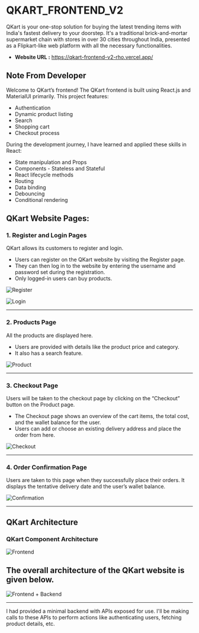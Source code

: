 # QKART_FRONTEND_V2

QKart is your one-stop solution for buying the latest trending items with India's fastest delivery to your doorstep. It's a traditional brick-and-mortar supermarket chain with stores in over 30 cities throughout India, presented as a Flipkart-like web platform with all the necessary functionalities.

- **Website URL :** https://qkart-frontend-v2-rho.vercel.app/

## Note From Developer

Welcome to QKart’s frontend! The QKart frontend is built using React.js and MaterialUI primarily. This project features:

- Authentication
- Dynamic product listing
- Search
- Shopping cart
- Checkout process

During the development journey, I have learned and applied these skills in React:

- State manipulation and Props
- Components - Stateless and Stateful
- React lifecycle methods
- Routing
- Data binding
- Debouncing
- Conditional rendering

## QKart Website Pages:

### 1. Register and Login Pages

QKart allows its customers to register and login.

- Users can register on the QKart website by visiting the Register page.
- They can then log in to the website by entering the username and password set during the registration.
- Only logged-in users can buy products.

![Register](https://drive.google.com/uc?export=view&id=1Z8WwLc8BUHCq1QQ_FRHt5uCsHXJvTNjY)

![Login](https://drive.google.com/uc?export=view&id=1DrwZIyToC40ifpl2Dd4jNEL8zdJGE2Mu)

---------------------------------------------------------------------------------------------------------
### 2. Products Page

All the products are displayed here.

- Users are provided with details like the product price and category.
- It also has a search feature.

![Product](https://drive.google.com/uc?export=view&id=1ott_7Rq9OIhG3SDBb3TfXaADA0RQOY_t)

---------------------------------------------------------------------------------------------------------
### 3. Checkout Page

Users will be taken to the checkout page by clicking on the “Checkout” button on the Product page.

- The Checkout page shows an overview of the cart items, the total cost, and the wallet balance for the user.
- Users can add or choose an existing delivery address and place the order from here.

![Checkout](https://drive.google.com/uc?export=view&id=1_o2iFgLEpwiF8L6Fl80-rYR7_jt52u7L)

---------------------------------------------------------------------------------------------------------
### 4. Order Confirmation Page

Users are taken to this page when they successfully place their orders. It displays the tentative delivery date and the user’s wallet balance.

![Confirmation](https://drive.google.com/uc?export=view&id=1Bgk_hZ0sfFwO39nGoBoNCDEiBKlNYFSv)

---------------------------------------------------------------------------------------------------------
## QKart Architecture


### QKart Component Architecture

![Frontend](https://drive.google.com/uc?export=view&id=1Lek4bgEXt6EALGWD465Go-_h_7Qb4xRf)

The overall architecture of the QKart website is given below.
---------------------------------------------------------------------------------------------------------

![Frontend + Backend](https://drive.google.com/uc?export=view&id=1yF-h6yr_qQdgCFu9CCz5Zvv-ERhxph_e)

---------------------------------------------------------------------------------------------------------
I had provided a minimal backend with APIs exposed for use. I'll be making calls to these APIs to perform actions like authenticating users, fetching product details, etc.
